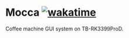 # Mocca [![wakatime](https://wakatime.com/badge/user/fbf439cc-9e02-45cc-bb7f-21ca6fd95e8d/project/c4e57fb3-958b-4746-83ac-973e3eb879d3.svg)](https://wakatime.com/badge/user/fbf439cc-9e02-45cc-bb7f-21ca6fd95e8d/project/c4e57fb3-958b-4746-83ac-973e3eb879d3)

Coffee machine GUI system on TB-RK3399ProD.